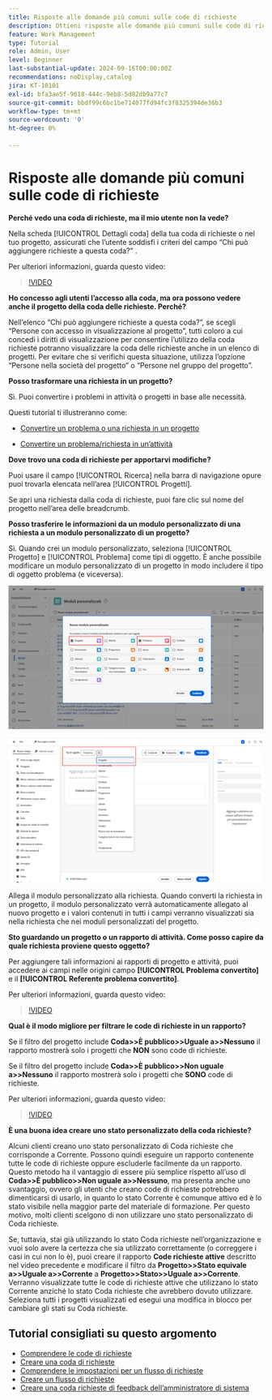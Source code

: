 ```yaml
---
title: Risposte alle domande più comuni sulle code di richieste
description: Ottieni risposte alle domande più comuni sulle code di richieste in [!DNL &#x200B; Workfront].
feature: Work Management
type: Tutorial
role: Admin, User
level: Beginner
last-substantial-update: 2024-09-16T00:00:00Z
recommendations: noDisplay,catalog
jira: KT-10101
exl-id: bfa3ae5f-9618-444c-9eb8-5d82db9a77c7
source-git-commit: bbdf99c6bc1be714077fd94fc3f8325394de36b3
workflow-type: tm+mt
source-wordcount: '0'
ht-degree: 0%

---
```


# Risposte alle domande più comuni sulle code di richieste

**Perché vedo una coda di richieste, ma il mio utente non la vede?**

Nella scheda [!UICONTROL Dettagli coda] della tua coda di richieste o nel tuo progetto, assicurati che l’utente soddisfi i criteri del campo “Chi può aggiungere richieste a questa coda?” .

Per ulteriori informazioni, guarda questo video:

>[!VIDEO](https://video.tv.adobe.com/v/3434156/?quality=12&learn=on&enablevpops=1)

**Ho concesso agli utenti l’accesso alla coda, ma ora possono vedere anche il progetto della coda delle richieste. Perché?**

Nell’elenco “Chi può aggiungere richieste a questa coda?”, se scegli “Persone con accesso in visualizzazione al progetto”, tutti coloro a cui concedi i diritti di visualizzazione per consentire l’utilizzo della coda richieste potranno visualizzare la coda delle richieste anche in un elenco di progetti. Per evitare che si verifichi questa situazione, utilizza l’opzione “Persone nella società del progetto” o “Persone nel gruppo del progetto”.

**Posso trasformare una richiesta in un progetto?**

Sì. Puoi convertire i problemi in attività o progetti in base alle necessità.

Questi tutorial ti illustreranno come:

* [Convertire un problema o una richiesta in un progetto](/help/manage-work/issues-requests/create-a-project-from-a-request.md)

* [Convertire un problema/richiesta in un’attività](/help/manage-work/issues-requests/convert-issues-to-other-work-items.md)

**Dove trovo una coda di richieste per apportarvi modifiche?**

Puoi usare il campo [!UICONTROL Ricerca] nella barra di navigazione opure puoi trovarla elencata nell’area [!UICONTROL Progetti].

Se apri una richiesta dalla coda di richieste, puoi fare clic sul nome del progetto nell’area delle breadcrumb.

**Posso trasferire le informazioni da un modulo personalizzato di una richiesta a un modulo personalizzato di un progetto?**

Sì. Quando crei un modulo personalizzato, seleziona [!UICONTROL Progetto] e [!UICONTROL Problema] come tipi di oggetto. È anche possibile modificare un modulo personalizzato di un progetto in modo includere il tipo di oggetto problema (e viceversa).

![Immagine che mostra come selezionare due tipi di oggetto durante la creazione di un modulo personalizzato](assets/faq-image-1.png)

![Immagine che mostra come selezionare due tipi di oggetto durante la modifica di un modulo personalizzato](assets/faq-image-2.png)

Allega il modulo personalizzato alla richiesta. Quando converti la richiesta in un progetto, il modulo personalizzato verrà automaticamente allegato al nuovo progetto e i valori contenuti in tutti i campi verranno visualizzati sia nella richiesta che nei moduli personalizzati del progetto.

**Sto guardando un progetto o un rapporto di attività. Come posso capire da quale richiesta proviene questo oggetto?**

Per aggiungere tali informazioni ai rapporti di progetto e attività, puoi accedere ai campi nelle origini campo **[!UICONTROL Problema convertito]** e il **[!UICONTROL Referente problema convertito]**.

Per ulteriori informazioni, guarda questo video:

>[!VIDEO](https://video.tv.adobe.com/v/3434176/?quality=12&learn=on&enablevpops=1)


**Qual è il modo migliore per filtrare le code di richieste in un rapporto?**

Se il filtro del progetto include **Coda>>È pubblico>>Uguale a>>Nessuno** il rapporto mostrerà solo i progetti che **NON** sono code di richieste.

Se il filtro del progetto include **Coda>>È pubblico>>Non uguale a>>Nessuno** il rapporto mostrerà solo i progetti che **SONO** code di richieste.

Per ulteriori informazioni, guarda questo video:

>[!VIDEO](https://video.tv.adobe.com/v/3434329/?quality=12&learn=on&enablevpops=1)

**È una buona idea creare uno stato personalizzato della coda richieste?**

Alcuni clienti creano uno stato personalizzato di Coda richieste che corrisponde a Corrente. Possono quindi eseguire un rapporto contenente tutte le code di richieste oppure escluderle facilmente da un rapporto. Questo metodo ha il vantaggio di essere più semplice rispetto all’uso di **Coda>>È pubblico>>Non uguale a>>Nessuno**, ma presenta anche uno svantaggio, ovvero gli utenti che creano code di richieste potrebbero dimenticarsi di usarlo, in quanto lo stato Corrente è comunque attivo ed è lo stato visibile nella maggior parte del materiale di formazione. Per questo motivo, molti clienti scelgono di non utilizzare uno stato personalizzato di Coda richieste.

Se, tuttavia, stai già utilizzando lo stato Coda richieste nell’organizzazione e vuoi solo avere la certezza che sia utilizzato correttamente (o correggere i casi in cui non lo è), puoi creare il rapporto **Code richieste attive** descritto nel video precedente e modificare il filtro da **Progetto>>Stato equivale a>>Uguale a>>Corrente** a **Progetto>>Stato>>Uguale a>>Corrente**. Verranno visualizzate tutte le code di richieste attive che utilizzano lo stato Corrente anziché lo stato Coda richieste che avrebbero dovuto utilizzare. Seleziona tutti i progetti visualizzati ed esegui una modifica in blocco per cambiare gli stati su Coda richieste.

## Tutorial consigliati su questo argomento

* [Comprendere le code di richieste](/help/manage-work/request-queues/understand-request-queues.md)
* [Creare una coda di richieste](/help/manage-work/request-queues/create-a-request-queue.md)
* [Comprendere le impostazioni per un flusso di richieste](/help/manage-work/request-queues/understand-settings-for-a-flow-request.md)
* [Creare un flusso di richieste](/help/manage-work/request-queues/create-a-request-flow.md)
* [Creare una coda richieste di feedback dell’amministratore di sistema](/help/manage-work/request-queues/create-a-system-admin-feedback-request-queue.md)

